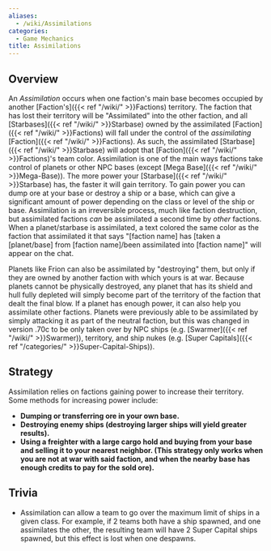 ```yaml
---
aliases:
  - /wiki/Assimilations
categories:
  - Game Mechanics
title: Assimilations
---
```


## Overview

An _Assimilation_ occurs when one faction's main base becomes occupied by another [Faction's]({{< ref "/wiki/" >}}Factions) territory. The faction that has lost their territory will be "Assimilated" into the other faction, and all [Starbases]({{< ref "/wiki/" >}}Starbase) owned by the assimilated [Faction]({{< ref "/wiki/" >}}Factions) will fall under the control of the _assimilating_ [Faction]({{< ref "/wiki/" >}}Factions). As such, the assimilated [Starbase]({{< ref "/wiki/" >}}Starbase) will adopt that [Faction]({{< ref "/wiki/" >}}Factions)'s team color. Assimilation is one of the main ways factions take control of planets or other NPC bases (except [Mega Base]({{< ref "/wiki/" >}}Mega-Base)). The more power your [Starbase]({{< ref "/wiki/" >}}Starbase) has, the faster it will gain territory. To gain power you can dump ore at your base or destroy a ship or a base, which can give a significant amount of power depending on the class or level of the ship or base. Assimilation is an irreversible process, much like faction destruction, but assimilated factions _can_ be assimilated a second time by _other_ factions. When a planet/starbase is assimilated, a text colored the same color as the faction that assimilated it that says "[faction name] has [taken a [planet/base] from [faction name]/been assimilated into [faction name]" will appear on the chat.

Planets like Frion can also be assimilated by "destroying" them, but only if they are owned by another faction with which yours is at war. Because planets cannot be physically destroyed, any planet that has its shield and hull fully depleted will simply become part of the territory of the faction that dealt the final blow. If a planet has enough power, it can also help you assimilate other factions. Planets were previously able to be assimilated by simply attacking it as part of the neutral faction, but this was changed in version .70c to be only taken over by NPC ships (e.g. [Swarmer]({{< ref "/wiki/" >}}Swarmer)), territory, and ship nukes (e.g. [Super Capitals]({{< ref "/categories/" >}}Super-Capital-Ships)).

## Strategy

Assimilation relies on factions gaining power to increase their territory. Some methods for increasing power include:

- **Dumping or transferring ore in your own base.**
- **Destroying enemy ships (destroying larger ships will yield greater results).**
- **Using a freighter with a large cargo hold and buying from your base and selling it to your nearest neighbor. (This strategy only works when you are not at war with said faction, and when the nearby base has enough credits to pay for the sold ore).**

## Trivia

- Assimilation can allow a team to go over the maximum limit of ships in a given class. For example, if 2 teams both have a ship spawned, and one assimilates the other, the resulting team will have 2 Super Capital ships spawned, but this effect is lost when one despawns.
